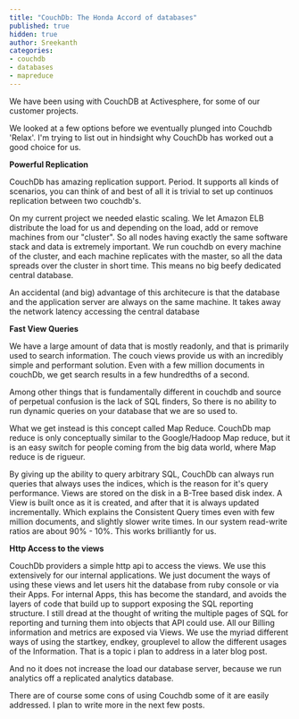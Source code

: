 ```yaml
---
title: "CouchDb: The Honda Accord of databases"
published: true
hidden: true
author: Sreekanth
categories:
- couchdb
- databases
- mapreduce
---
```


We have been using with CouchDB at Activesphere, for some of our customer projects.

We looked at a few options before we eventually plunged into Couchdb 'Relax'. I'm trying to list out in hindsight why CouchDb has worked out a good choice for us.


**Powerful Replication**

CouchDb has amazing replication support. Period. It supports all kinds of scenarios, you can think of and best of all it is trivial to set up continuos replication between two couchdb's.


On my current project we needed elastic scaling. We let Amazon ELB
distribute the load for us and depending on the load, add or remove
machines from our "cluster". So all nodes having exactly the same
software stack and data is extremely important. We run couchdb on
every machine of the cluster, and each machine replicates with the
master, so all the data spreads over the cluster in short time. This
means no big beefy dedicated central database.

An accidental (and big) advantage of this architecure is that the
database and the application server are always on the same machine. It
takes away the network latency accessing the central database


**Fast View Queries**


We have a large amount of data that is mostly readonly, and that is
primarily used to search information. The couch views provide us with
an incredibly simple and performant solution. Even with a few million
documents in couchDb, we get search results in a few hundredths of a
second.

Among other things that is fundamentally different in couchdb and
source of perpetual confusion is the lack of SQL finders, So there is
no ability to run dynamic queries on your database that we are so used
to.

What we get instead is this concept called Map Reduce. CouchDb map
reduce is only conceptually similar to the Google/Hadoop Map reduce,
but it is an easy switch for people coming from the big data world,
where Map reduce is de rigueur.

By giving up the ability to query arbitrary SQL, CouchDb can always
run queries that always uses the indices, which is the reason for it's
query performance. Views are stored on the disk in a B-Tree based disk
index. A View is built once as it is created, and after that it is
always updated incrementally. Which explains the Consistent Query
times even with few million documents, and slightly slower write
times. In our system read-write ratios are about 90% - 10%. This works
brilliantly for us.

**Http Access to the views**

CouchDb providers a simple http api to access the views. We use this
extensively for our internal applications. We just document the ways
of using these views and let users hit the database from ruby console
or via their Apps. For internal Apps, this has become the standard,
and avoids the layers of code that build up to support exposing the
SQL reporting structure. I still dread at the thought of writing the
multiple pages of SQL for reporting and turning them into objects that
API could use. All our Billing information and metrics are exposed via
Views. We use the myriad different ways of using the startkey, endkey,
grouplevel to allow the different usages of the Information. That is a
topic i plan to address in a later blog post.

And no it does not increase the load our database server, because we
run analytics off a replicated analytics database.

There are of course some cons of using Couchdb some of it are easily
addressed. I plan to write more in the next few posts.
